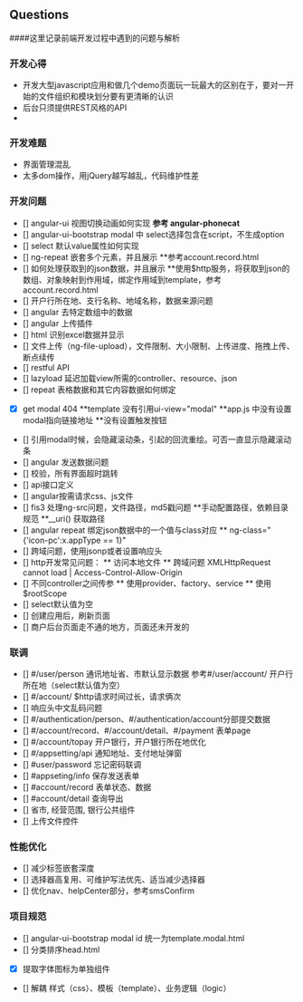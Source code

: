 ## Questions

####这里记录前端开发过程中遇到的问题与解析

### 开发心得
  * 开发大型javascript应用和做几个demo页面玩一玩最大的区别在于，要对一开始的文件组织和模块划分要有更清晰的认识
  * 后台只须提供REST风格的API
  *

### 开发难题
  * 界面管理混乱
  * 太多dom操作，用jQuery越写越乱，代码维护性差

### 开发问题
 - [] angular-ui 视图切换动画如何实现
      **参考 angular-phonecat**
 - [] angular-ui-bootstrap modal 中 select选择包含在script，不生成option
 - [] select 默认value属性如何实现
 - [] ng-repeat 嵌套多个元素，并且展示
      **参考account.record.html
 - [] 如何处理获取到的json数据，并且展示
      **使用$http服务，将获取到json的数组、对象映射到作用域，绑定作用域到template，参考account.record.html
 - [] 开户行所在地、支行名称、地域名称，数据来源问题
 - [] angular 去特定数组中的数据
 - [] angular 上传插件
 - [] html 识别excel数据并显示
 - [] 文件上传（ng-file-upload），文件限制、大小限制、上传进度、拖拽上传、断点续传
 - [] restful API
 - [] lazyload 延迟加载view所需的controller、resource、json
 - [] repeat 表格数据和其它内容数据如何绑定
 - [x] get modal 404
      **template 没有引用ui-view="modal"
      **app.js 中没有设置modal指向链接地址
      **没有设置触发按钮
 - [] 引用modal时候，会隐藏滚动条，引起的回流重绘。可否一直显示隐藏滚动条
 - [] angular 发送数据问题
 - [] 校验，所有界面超时跳转
 - [] api接口定义
 - [] angular按需请求css、js文件
 - [] fis3 处理ng-src问题，文件路径，md5戳问题
      **手动配置路径，依赖目录规范
      **__uri() 获取路径
 - [] angular repeat 绑定json数据中的一个值与class对应
      ** ng-class="{'icon-pc':x.appType == 1}"
 - [] 跨域问题，使用jsonp或者设置响应头
 - [] http开发常见问题：
      ** 访问本地文件
      ** 跨域问题 XMLHttpRequest cannot load | Access-Control-Allow-Origin
 - [] 不同controller之间传参
      ** 使用provider、factory、service
      ** 使用$rootScope
 - [] select默认值为空
 - [] 创建应用后，刷新页面
 - [] 商户后台页面走不通的地方，页面还未开发的

 ### 联调
 - [] #/user/person 通讯地址省、市默认显示数据 参考#/user/account/ 开户行所在地（select默认值为空）
 - [] #/account/ $http请求时间过长，请求俩次
 - [] 响应头中文乱码问题
 - [] #/authentication/person、#/authentication/account分部提交数据
 - [] #/account/record、#/account/detail、#/payment 表单page
 - [] #/account/topay  开户银行，开户银行所在地优化
 - [] #/appsetting/api 通知地址、支付地址弹窗
 - [] #user/password 忘记密码联调
 - [] #appseting/info 保存发送表单
 - [] #account/record 表单状态、数据
 - [] #account/detail 查询导出
 - [] 省市, 经营范围, 银行公共组件
 - [] 上传文件控件


### 性能优化
 - [] 减少标签嵌套深度
 - [] 选择器高复用、可维护写法优先、适当减少选择器
 - [] 优化nav、helpCenter部分，参考smsConfirm

### 项目规范
 - [] angular-ui-bootstrap modal id 统一为template.modal.html
 - [] 分类排序head.html
 - [x] 提取字体图标为单独组件
 - [] 解耦 样式（css）、模板（template）、业务逻辑（logic）





